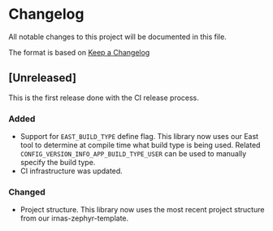 # Changelog

All notable changes to this project will be documented in this file.

The format is based on [Keep a Changelog](https://keepachangelog.com/en/1.0.0/)

## [Unreleased]

This is the first release done with the CI release process.

### Added

-   Support for `EAST_BUILD_TYPE` define flag. This library now uses our East 
    tool to determine at compile time what build type is being used. Related 
    `CONFIG_VERSION_INFO_APP_BUILD_TYPE_USER` can be used to manually specify 
    the build type.
-   CI infrastructure was updated.


### Changed

-   Project structure. This library now uses the most recent project structure 
    from our irnas-zephyr-template.
